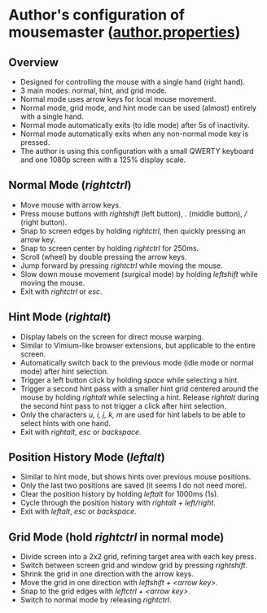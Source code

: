 # Author's configuration of mousemaster ([author.properties](author.properties))

## Overview

- Designed for controlling the mouse with a single hand (right hand).
- 3 main modes: normal, hint, and grid mode.
- Normal mode uses arrow keys for local mouse movement.
- Normal mode, grid mode, and hint mode can be used (almost) entirely with a single hand.
- Normal mode automatically exits (to idle mode) after 5s of inactivity.
- Normal mode automatically exits when any non-normal mode key is pressed.
- The author is using this configuration with a small QWERTY keyboard and one 1080p screen with a 125% display scale.

## Normal Mode (_rightctrl_)

- Move mouse with arrow keys.
- Press mouse buttons with _rightshift_ (left button), _._ (middle button), _/_ (right button).
- Snap to screen edges by holding _rightctrl_, then quickly pressing an arrow key.
- Snap to screen center by holding _rightctrl_ for 250ms.
- Scroll (wheel) by double pressing the arrow keys.
- Jump forward by pressing _rightctrl_ while moving the mouse.
- Slow down mouse movement (surgical mode) by holding _leftshift_ while moving the mouse.
- Exit with _rightctrl_ or _esc_.

## Hint Mode (_rightalt_)

- Display labels on the screen for direct mouse warping.
- Similar to Vimium-like browser extensions, but applicable to the entire screen.
- Automatically switch back to the previous mode (idle mode or normal mode) after hint selection.
- Trigger a left button click by holding _space_ while selecting a hint.
- Trigger a second hint pass with a smaller hint grid centered around the mouse by holding _rightalt_ while selecting a hint. 
Release _rightalt_ during the second hint pass to not trigger a click after hint selection.  
- Only the characters _u, i, j, k, m_ are used for hint labels to be able to select hints with one hand.
- Exit with _rightalt_, _esc_ or _backspace_.

## Position History Mode (_leftalt_)

- Similar to hint mode, but shows hints over previous mouse positions.
- Only the last two positions are saved (it seems I do not need more).
- Clear the position history by holding _leftalt_ for 1000ms (1s).
- Cycle through the position history with _rightalt + left/right_.
- Exit with _leftalt_, _esc_ or _backspace_.

## Grid Mode (hold _rightctrl_ in normal mode)

- Divide screen into a 2x2 grid, refining target area with each key press.
- Switch between screen grid and window grid by pressing _rightshift_.
- Shrink the grid in one direction with the arrow keys.
- Move the grid in one direction with _leftshift + \<arrow key>_.
- Snap to the grid edges with _leftctrl + \<arrow key>_.
- Switch to normal mode by releasing _rightctrl_.
